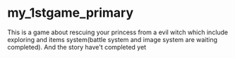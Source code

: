 # my_1stgame_primary
This is a game about rescuing your princess from a evil witch which include exploring and items system(battle system and image system are waiting completed).
And the story have't completed yet
